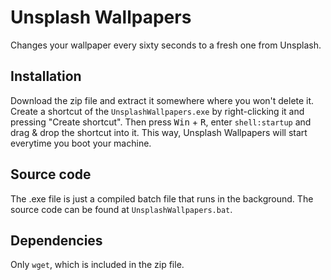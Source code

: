 # Unsplash Wallpapers
Changes your wallpaper every sixty seconds to a fresh one from Unsplash.

## Installation
Download the zip file and extract it somewhere where you won't delete it. Create a shortcut of the `UnsplashWallpapers.exe` by right-clicking it and pressing "Create shortcut". Then press <kbd>Win</kbd> + <kbd>R</kbd>, enter `shell:startup` and drag & drop the shortcut into it. This way, Unsplash Wallpapers will start everytime you boot your machine.

## Source code
The .exe file is just a compiled batch file that runs in the background. The source code can be found at `UnsplashWallpapers.bat`.

## Dependencies
Only `wget`, which is included in the zip file.